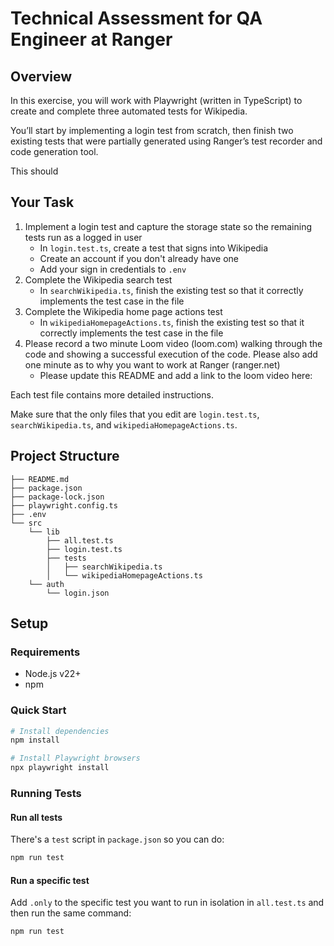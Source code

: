 # Technical Assessment for QA Engineer at Ranger

## Overview

In this exercise, you will work with Playwright (written in TypeScript) to create and complete three automated tests for Wikipedia.

You’ll start by implementing a login test from scratch, then finish two existing tests that were partially generated using Ranger’s test recorder and code generation tool.

This should

## Your Task

1. Implement a login test and capture the storage state so the remaining tests run as a logged in user
    - In `login.test.ts`, create a test that signs into Wikipedia
    - Create an account if you don't already have one
    - Add your sign in credentials to `.env`
2. Complete the Wikipedia search test
    - In `searchWikipedia.ts`, finish the existing test so that it correctly implements the test case in the file
3. Complete the Wikipedia home page actions test
    - In `wikipediaHomepageActions.ts`, finish the existing test so that it correctly implements the test case in the file
4. Please record a two minute Loom video (loom.com) walking through the code and showing a successful execution of the code. Please also add one minute as to why you want to work at Ranger (ranger.net)
    - Please update this README and add a link to the loom video here:

Each test file contains more detailed instructions.

Make sure that the only files that you edit are `login.test.ts`, `searchWikipedia.ts`, and `wikipediaHomepageActions.ts`.

## Project Structure

```plaintext
├── README.md
├── package.json
├── package-lock.json
├── playwright.config.ts
├── .env
└── src
    └── lib
        ├── all.test.ts
        ├── login.test.ts
        ├── tests
        │   ├── searchWikipedia.ts
        │   └── wikipediaHomepageActions.ts
    └── auth
        └── login.json
```

## Setup

### Requirements

-   Node.js v22+
-   npm

### Quick Start

```bash
# Install dependencies
npm install

# Install Playwright browsers
npx playwright install
```

### Running Tests

#### Run all tests

There's a `test` script in `package.json` so you can do:

```bash
npm run test
```

#### Run a specific test

Add `.only` to the specific test you want to run in isolation in `all.test.ts` and then run the same command:

```bash
npm run test
```
